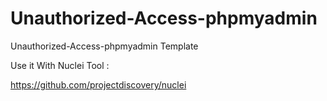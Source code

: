 # Unauthorized-Access-phpmyadmin
Unauthorized-Access-phpmyadmin Template 

Use it With Nuclei Tool : 

https://github.com/projectdiscovery/nuclei
